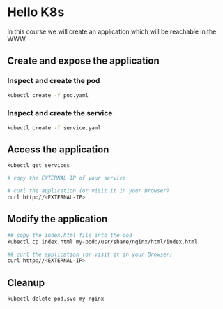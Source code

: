 # Hello K8s

In this course we will create an application which will be reachable in the WWW.

## Create and expose the application

### Inspect and create the pod

```bash
kubectl create -f pod.yaml
```

### Inspect and create the service

```bash
kubectl create -f service.yaml
```

## Access the application

```bash
kubectl get services

# copy the EXTERNAL-IP of your service

# curl the application (or visit it in your Browser)
curl http://<EXTERNAL-IP>
```

## Modify the application

```bash
## copy the index.html file into the pod
kubectl cp index.html my-pod:/usr/share/nginx/html/index.html

## curl the application (or visit it in your Browser)
curl http://<EXTERNAL-IP>
```

## Cleanup

```bash
kubectl delete pod,svc my-nginx
```
